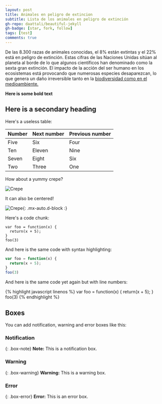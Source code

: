 ```yaml
---
layout: post
title: Animales en peligro de extincion
subtitle: Lista de los animales en peligro de extinción
gh-repo: daattali/beautiful-jekyll
gh-badge: [star, fork, follow]
tags: [test]
comments: true
---
```



De las 8.300 razas de animales conocidas, el 8% están extintas y el 22% está en peligro de extinción. Estas cifras de las Naciones Unidas sitúan al planeta al borde de lo que algunos científicos han denominado como la sexta gran extinción. El impacto de la acción del ser humano en los ecosistemas está provocando que numerosas especies desaparezcan, lo que genera un daño irreversible tanto en la [biodiversidad como en el medioambiente.](https://www.bbva.com/es/sostenibilidad/12-animales-en-peligro-de-extincion/)

**Here is some bold text**

## Here is a secondary heading

Here's a useless table:

| Number | Next number | Previous number |
| :------ |:--- | :--- |
| Five | Six | Four |
| Ten | Eleven | Nine |
| Seven | Eight | Six |
| Two | Three | One |


How about a yummy crepe?

![Crepe](https://s3-media3.fl.yelpcdn.com/bphoto/cQ1Yoa75m2yUFFbY2xwuqw/348s.jpg)

It can also be centered!

![Crepe](https://s3-media3.fl.yelpcdn.com/bphoto/cQ1Yoa75m2yUFFbY2xwuqw/348s.jpg){: .mx-auto.d-block :}

Here's a code chunk:

~~~
var foo = function(x) {
  return(x + 5);
}
foo(3)
~~~

And here is the same code with syntax highlighting:

```javascript
var foo = function(x) {
  return(x + 5);
}
foo(3)
```

And here is the same code yet again but with line numbers:

{% highlight javascript linenos %}
var foo = function(x) {
  return(x + 5);
}
foo(3)
{% endhighlight %}

## Boxes
You can add notification, warning and error boxes like this:

### Notification

{: .box-note}
**Note:** This is a notification box.

### Warning

{: .box-warning}
**Warning:** This is a warning box.

### Error

{: .box-error}
**Error:** This is an error box.

